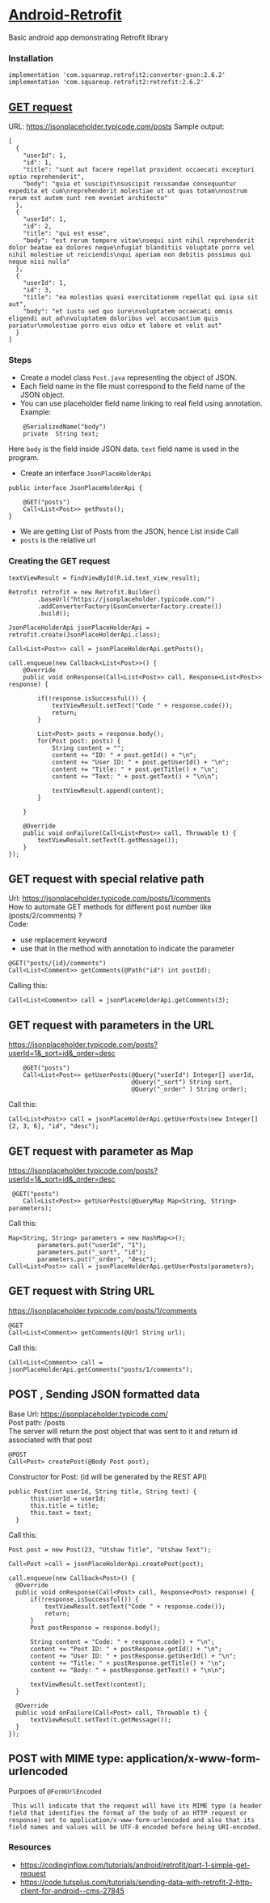 # [Android-Retrofit](https://github.com/square/retrofit)
Basic android app demonstrating Retrofit library <br />

### Installation
```
implementation 'com.squareup.retrofit2:converter-gson:2.6.2'
implementation 'com.squareup.retrofit2:retrofit:2.6.2'
```

## [GET request](https://jsonplaceholder.typicode.com/posts)
URL: https://jsonplaceholder.typicode.com/posts
Sample output:
```
[
  {
    "userId": 1,
    "id": 1,
    "title": "sunt aut facere repellat provident occaecati excepturi optio reprehenderit",
    "body": "quia et suscipit\nsuscipit recusandae consequuntur expedita et cum\nreprehenderit molestiae ut ut quas totam\nnostrum rerum est autem sunt rem eveniet architecto"
  },
  {
    "userId": 1,
    "id": 2,
    "title": "qui est esse",
    "body": "est rerum tempore vitae\nsequi sint nihil reprehenderit dolor beatae ea dolores neque\nfugiat blanditiis voluptate porro vel nihil molestiae ut reiciendis\nqui aperiam non debitis possimus qui neque nisi nulla"
  },
  {
    "userId": 1,
    "id": 3,
    "title": "ea molestias quasi exercitationem repellat qui ipsa sit aut",
    "body": "et iusto sed quo iure\nvoluptatem occaecati omnis eligendi aut ad\nvoluptatem doloribus vel accusantium quis pariatur\nmolestiae porro eius odio et labore et velit aut"
  }  
]
```
### Steps
- Create a model class `Post.java` representing the object of JSON.
- Each field name in the file must correspond to the field name of the JSON object. 
- You can use placeholder field name linking to real field using annotation.
Example:
```
    @SerializedName("body")
    private  String text;
```
Here `body` is the field inside JSON data. `text` field name is used in the program. 
- Create an interface `JsonPlaceHolderApi`
```
public interface JsonPlaceHolderApi {

    @GET("posts")
    Call<List<Post>> getPosts();
}

```
- We are getting List of Posts from the JSON, hence List<Post> inside Call
- `posts` is the relative url 
### Creating the GET request
```
textViewResult = findViewById(R.id.text_view_result);

Retrofit retrofit = new Retrofit.Builder()
        .baseUrl("https://jsonplaceholder.typicode.com/")
        .addConverterFactory(GsonConverterFactory.create())
        .build();

JsonPlaceHolderApi jsonPlaceHolderApi = retrofit.create(JsonPlaceHolderApi.class);

Call<List<Post>> call = jsonPlaceHolderApi.getPosts();

call.enqueue(new Callback<List<Post>>() {
    @Override
    public void onResponse(Call<List<Post>> call, Response<List<Post>> response) {

        if(!response.isSuccessful()) {
            textViewResult.setText("Code " + response.code());
            return;
        }

        List<Post> posts = response.body();
        for(Post post: posts) {
            String content = "";
            content += "ID: " + post.getId() + "\n";
            content += "User ID: " + post.getUserId() + "\n";
            content += "Title: " + post.getTitle() + "\n";
            content += "Text: " + post.getText() + "\n\n";

            textViewResult.append(content);
        }

    }

    @Override
    public void onFailure(Call<List<Post>> call, Throwable t) {
        textViewResult.setText(t.getMessage());
    }
});

```

## GET request with special relative path
Url: https://jsonplaceholder.typicode.com/posts/1/comments <br />
How to automate GET methods for different post number like (posts/2/comments) ?  <br />
Code: 
- use replacement keyword
- use that in the method with annotation to indicate the parameter
```
@GET("posts/{id}/comments")
Call<List<Comment>> getComments(@Path("id") int postId);
```
Calling this:
```
Call<List<Comment>> call = jsonPlaceHolderApi.getComments(3);
```

## GET request with parameters in the URL
https://jsonplaceholder.typicode.com/posts?userId=1&_sort=id&_order=desc <br />
```
    @GET("posts")
    Call<List<Post>> getUserPosts(@Query("userId") Integer[] userId,
                                  @Query("_sort") String sort,
                                  @Query("_order" ) String order);
```
Call this:
```
Call<List<Post>> call = jsonPlaceHolderApi.getUserPosts(new Integer[]{2, 3, 6}, "id", "desc");
```
## GET request with parameter as Map
https://jsonplaceholder.typicode.com/posts?userId=1&_sort=id&_order=desc <br />
```
 @GET("posts")
    Call<List<Post>> getUserPosts(@QueryMap Map<String, String> parameters);
```
Call this:
```
Map<String, String> parameters = new HashMap<>();
        parameters.put("userId", "1");
        parameters.put("_sort", "id");
        parameters.put("_order", "desc");
Call<List<Post>> call = jsonPlaceHolderApi.getUserPosts(parameters);

```
## GET request with String URL
https://jsonplaceholder.typicode.com/posts/1/comments <br />
```
@GET
Call<List<Comment>> getComments(@Url String url);
```
Call this:
```
Call<List<Comment>> call = jsonPlaceHolderApi.getComments("posts/1/comments");
```

## POST , Sending JSON formatted data
Base Url: https://jsonplaceholder.typicode.com/ <br />
Post path: /posts <br >
The server will return the post object that was sent to it and return id associated with that post
```
@POST
Call<Post> createPost(@Body Post post);
```
Constructor for Post: (id will be generated by the REST API)
```
public Post(int userId, String title, String text) {
      this.userId = userId;
      this.title = title;
      this.text = text;
  }
```
Call this:
```
Post post = new Post(23, "Utshaw Title", "Utshaw Text");

Call<Post >call = jsonPlaceHolderApi.createPost(post);

call.enqueue(new Callback<Post>() {
  @Override
  public void onResponse(Call<Post> call, Response<Post> response) {
      if(!response.isSuccessful()) {
          textViewResult.setText("Code " + response.code());
          return;
      }
      Post postResponse = response.body();

      String content = "Code: " + response.code() + "\n";
      content += "Post ID: " + postResponse.getId() + "\n";
      content += "User ID: " + postResponse.getUserId() + "\n";
      content += "Title: " + postResponse.getTitle() + "\n";
      content += "Body: " + postResponse.getText() + "\n\n";

      textViewResult.setText(content);
  }

  @Override
  public void onFailure(Call<Post> call, Throwable t) {
      textViewResult.setText(t.getMessage());
  }
});
```
## POST with MIME type: application/x-www-form-urlencoded
Purpoes of `@FormUrlEncoded` 
```
 This will indicate that the request will have its MIME type (a header field that identifies the format of the body of an HTTP request or response) set to application/x-www-form-urlencoded and also that its field names and values will be UTF-8 encoded before being URI-encoded.
```




### Resources
- https://codinginflow.com/tutorials/android/retrofit/part-1-simple-get-request
- https://code.tutsplus.com/tutorials/sending-data-with-retrofit-2-http-client-for-android--cms-27845

